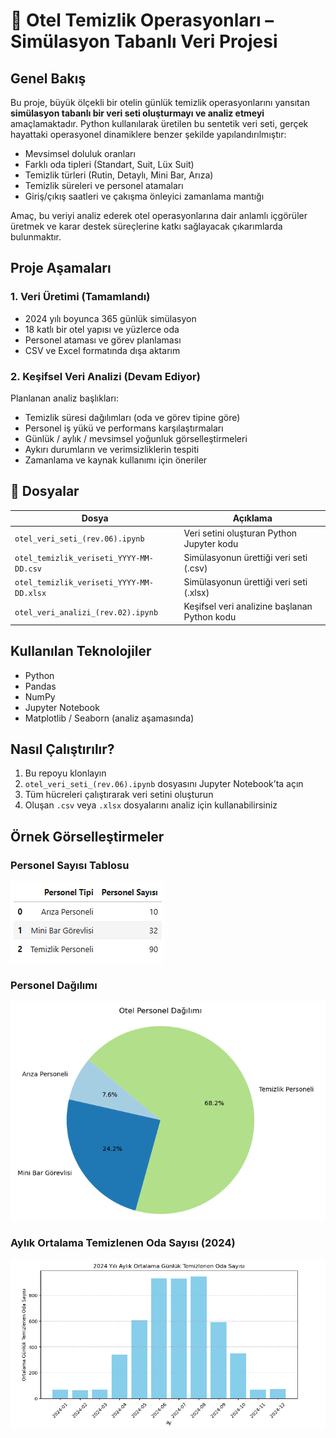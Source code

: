 # 🧹 Otel Temizlik Operasyonları – Simülasyon Tabanlı Veri Projesi

## Genel Bakış

Bu proje, büyük ölçekli bir otelin günlük temizlik operasyonlarını yansıtan **simülasyon tabanlı bir veri seti oluşturmayı ve analiz etmeyi** amaçlamaktadır. Python kullanılarak üretilen bu sentetik veri seti, gerçek hayattaki operasyonel dinamiklere benzer şekilde yapılandırılmıştır:

- Mevsimsel doluluk oranları  
- Farklı oda tipleri (Standart, Suit, Lüx Suit)  
- Temizlik türleri (Rutin, Detaylı, Mini Bar, Arıza)  
- Temizlik süreleri ve personel atamaları  
- Giriş/çıkış saatleri ve çakışma önleyici zamanlama mantığı

Amaç, bu veriyi analiz ederek otel operasyonlarına dair anlamlı içgörüler üretmek ve karar destek süreçlerine katkı sağlayacak çıkarımlarda bulunmaktır.

## Proje Aşamaları

### 1. Veri Üretimi (Tamamlandı)
- 2024 yılı boyunca 365 günlük simülasyon  
- 18 katlı bir otel yapısı ve yüzlerce oda  
- Personel ataması ve görev planlaması  
- CSV ve Excel formatında dışa aktarım

### 2. Keşifsel Veri Analizi (Devam Ediyor)
Planlanan analiz başlıkları:
- Temizlik süresi dağılımları (oda ve görev tipine göre)  
- Personel iş yükü ve performans karşılaştırmaları  
- Günlük / aylık / mevsimsel yoğunluk görselleştirmeleri  
- Aykırı durumların ve verimsizliklerin tespiti  
- Zamanlama ve kaynak kullanımı için öneriler

## 📁 Dosyalar

| Dosya | Açıklama |
|-------|----------|
| `otel_veri_seti_(rev.06).ipynb` | Veri setini oluşturan Python Jupyter kodu |
| `otel_temizlik_veriseti_YYYY-MM-DD.csv` | Simülasyonun ürettiği veri seti (.csv) |
| `otel_temizlik_veriseti_YYYY-MM-DD.xlsx` | Simülasyonun ürettiği veri seti (.xlsx) |
| `otel_veri_analizi_(rev.02).ipynb` | Keşifsel veri analizine başlanan Python kodu |

## Kullanılan Teknolojiler

- Python  
- Pandas  
- NumPy  
- Jupyter Notebook  
- Matplotlib / Seaborn (analiz aşamasında)

## Nasıl Çalıştırılır?

1. Bu repoyu klonlayın  
2. `otel_veri_seti_(rev.06).ipynb` dosyasını Jupyter Notebook’ta açın  
3. Tüm hücreleri çalıştırarak veri setini oluşturun  
4. Oluşan `.csv` veya `.xlsx` dosyalarını analiz için kullanabilirsiniz

## Örnek Görselleştirmeler

### Personel Sayısı Tablosu

![Personel Sayısı](./personel_sayisi.png)

### Personel Dağılımı

![Personel Dağılımı](./personel_dagilimi.png)

### Aylık Ortalama Temizlenen Oda Sayısı (2024)

![Aylık Ortalama Oda Sayısı](./aylik_ortalama_temizlenen_oda_sayisi.png)


